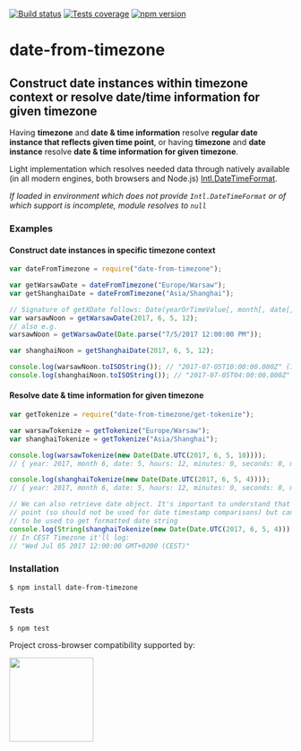 [![Build status][build-image]][build-url]
[![Tests coverage][cov-image]][cov-url]
[![npm version][npm-image]][npm-url]

# date-from-timezone

## Construct date instances within timezone context or resolve date/time information for given timezone

Having **timezone** and **date & time information** resolve **regular date instance that reflects given time point**, or
having **timezone** and **date instance** resolve **date & time information for given timezone**.

Light implementation which resolves needed data through natively available (in all modern engines, both browsers and Node.js) [Intl.DateTimeFormat](http://www.ecma-international.org/ecma-402/1.0/#sec-12.1).

_If loaded in environment which does not provide `Intl.DateTimeFormat` or of which support is incomplete, module resolves to `null`_

### Examples

#### Construct date instances in specific timezone context

```javascript
var dateFromTimezone = require("date-from-timezone");

var getWarsawDate = dateFromTimezone("Europe/Warsaw");
var getShanghaiDate = dateFromTimezone("Asia/Shanghai");

// Signature of getXDate follows: Date(yearOrTimeValue[, month[, date[, hour[, minutes[, seconds[, milliseconds]]]]])
var warsawNoon = getWarsawDate(2017, 6, 5, 12);
// also e.g.
warsawNoon = getWarsawDate(Date.parse("7/5/2017 12:00:00 PM"));

var shanghaiNoon = getShanghaiDate(2017, 6, 5, 12);

console.log(warsawNoon.toISOString()); // "2017-07-05T10:00:00.000Z" (12PM in Warsaw was at 10AM UTC)
console.log(shanghaiNoon.toISOString()); // "2017-07-05T04:00:00.000Z" (12PM in Shanghai was at 4AM UTC)
```

#### Resolve date & time information for given timezone

```javascript
var getTokenize = require("date-from-timezone/get-tokenize");

var warsawTokenize = getTokenize("Europe/Warsaw");
var shanghaiTokenize = getTokenize("Asia/Shanghai");

console.log(warsawTokenize(new Date(Date.UTC(2017, 6, 5, 10))));
// { year: 2017, month 6, date: 5, hours: 12, minutes: 0, seconds: 0, milliseconds: 0 }

console.log(shanghaiTokenize(new Date(Date.UTC(2017, 6, 5, 4))));
// { year: 2017, month 6, date: 5, hours: 12, minutes: 0, seconds: 0, milliseconds: 0 }

// We can also retrieve date object. It's important to understand that it won't reflect given time
// point (so should not be used for date timestamp comparisons) but can be used as interim value
// to be used to get formatted date string
console.log(String(shanghaiTokenize(new Date(Date.UTC(2017, 6, 5, 4))).dateObject));
// In CEST Timezone it'll log:
// "Wed Jul 05 2017 12:00:00 GMT+0200 (CEST)"
```

### Installation

    $ npm install date-from-timezone

### Tests

    $ npm test

Project cross-browser compatibility supported by:

<a href="https://browserstack.com"><img src="https://bstacksupport.zendesk.com/attachments/token/Pj5uf2x5GU9BvWErqAr51Jh2R/?name=browserstack-logo-600x315.png" height="150" /></a>

[build-image]: https://github.com/medikoo/date-from-timezone/workflows/Integrate/badge.svg
[build-url]: https://github.com/medikoo/date-from-timezone/actions?query=workflow%3AIntegrate
[cov-image]: https://img.shields.io/codecov/c/github/medikoo/date-from-timezone.svg
[cov-url]: https://codecov.io/gh/medikoo/date-from-timezone
[npm-image]: https://img.shields.io/npm/v/date-from-timezone.svg
[npm-url]: https://www.npmjs.com/package/date-from-timezone
